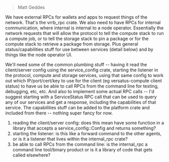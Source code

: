 > Matt Geddes

We have external RPCs for wallets and apps to request things of the network. That's the vrrb_rpc crate.
We also need to have RPCs for internal communication, where internal is internal to a node operator. 
Essentially the network requests that will allow the protocol to tell the compute stack to run a compute job, 
or to tell the storage stack to pin a package or for the compute stack to retrieve a package from storage. 
Plus general status/capabilities stuff for use between services (detail below) and by things like the node operator UI.

We'll need some of the common plumbing stuff -- having it read the client/server config using the service_config crate, 
starting the listener in the protocol, compute and storage services, using that same config to work out which IP/port/cert/key 
to use for the client (eg versatus-compute client status) to have us be able to call RPCs from the command line for testing, 
debugging, etc, etc. And also to implement some actual RPC calls -- I'd suggest starting with a ServiceStatus RPC call that 
can be used to query any of our services and get a response, including the capabilities of that service. The capabilities 
stuff can be added to the platform  crate and included from there -- nothing super fancy for now.

1. reading the client/server config: does this mean have some function in a library that accepts a service_config::Config and
returns something?
2. starting the listener: is this like a forward command to the other agents, or is it a listener that lives within the
internal_rpc crate?
3. be able to call RPCs from the command line: is the internal_rpc a command line tool/binary product or is it a library
of code that gets called elsewhere?

